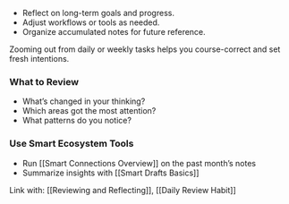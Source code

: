 - Reflect on long-term goals and progress.
- Adjust workflows or tools as needed.
- Organize accumulated notes for future reference.

Zooming out from daily or weekly tasks helps you course-correct and set fresh intentions.

### What to Review
- What’s changed in your thinking?
- Which areas got the most attention?
- What patterns do you notice?

### Use Smart Ecosystem Tools
- Run [[Smart Connections Overview]] on the past month’s notes
- Summarize insights with [[Smart Drafts Basics]]

Link with: [[Reviewing and Reflecting]], [[Daily Review Habit]]